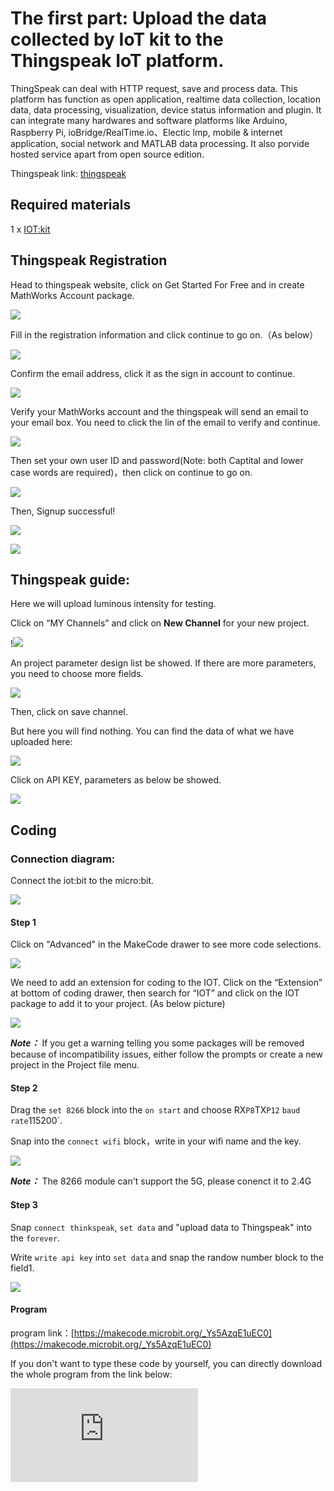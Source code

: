 # The first part: Upload the data collected by IoT kit to the Thingspeak IoT platform.

ThingSpeak can deal with HTTP request, save and process data. This platform has function as open application, realtime data collection, location data, data processing, visualization, device status information and plugin. It can integrate many hardwares and software platforms like Arduino, Raspberry Pi, ioBridge/RealTime.io、Electic lmp, mobile & internet application, social network and MATLAB data processing. It also porvide hosted service apart from open source edition.

Thingspeak link: [thingspeak](https://thingspeak.com/)

## Required materials


 1 x [IOT:kit](https://www.elecfreaks.com/micro-bit-smart-science-iot-kit.html)


## Thingspeak Registration

Head to thingspeak website, click on Get Started For Free and in create MathWorks Account package.

![](./images/case_ts_01.png)

 Fill in the registration information and click continue to go on.（As below）

![](./images/case_ts_02.png)

 Confirm the email address, click it as the sign in account to continue.

![](./images/case_ts_03.png)

 Verify your MathWorks account and the thingspeak will send an email to your email box. You need to click the lin of the email to verify and continue.

![](./images/case_ts_04.png)

 Then set your own user ID and password(Note: both Captital and lower case words are required)，then click on continue to go on.

![](./images/case_ts_05.png)

 Then, Signup successful!

![](./images/smC48sY.png)

![](./images/case_ts_06.png)

## Thingspeak guide:

 Here we will upload luminous intensity for testing.

 Click on “MY Channels” and click on **New Channel** for your new project.

!![](./images/case_ts_07.png)

 An project parameter design list be showed. If there are more parameters, you need to choose more fields.

![](./images/case_ts_08.png)

 Then, click on save channel.

 But here you will find nothing. You can find the data of what we have uploaded here:

![](./images/case_ts_09.png)

 Click on API KEY, parameters as below be showed.

![](./images/case_ts_10.png)

## Coding


### Connection diagram:
 Connect the iot:bit to the micro:bit.

![](./images/case_ts_17.png)

#### Step 1
 Click on "Advanced" in the MakeCode drawer to see more code selections.

![](./images/iot_bit_11.jpg)

 We need to add an extension for coding to the IOT. Click on the “Extension” at bottom of coding drawer, then search for “IOT” and click on the IOT package to add it to your project. (As below picture)

![](./images/iot_bit_12.jpg)

***Note：*** If you get a warning telling you some packages will be removed because of incompatibility issues, either follow the prompts or create a new project in the Project file menu.

#### Step 2

Drag the `set 8266` block into the `on start` and choose RX`P8`TX`P12` `baud rate`115200`.

Snap into the `connect wifi` block，write in your wifi name and the key.

![](./images/case_ts_11.png)

***Note：*** The 8266 module can't support the 5G, please conenct it to 2.4G

#### Step 3

Snap `connect thinkspeak`, `set data` and "upload data to Thingspeak"  into the `forever`.

Write `write api key` into `set data` and snap the randow number block to the field1.


![](./images/case_ts_12.png)



#### Program

program link：[https://makecode.microbit.org/_Ys5AzqE1uEC0](https://makecode.microbit.org/_Ys5AzqE1uEC0)

If you don't want to type these code by yourself, you can directly download the whole program from the link below:

<div
    style={{
        position: 'relative',
        paddingBottom: '60%',
        overflow: 'hidden',
    }}
>
    <iframe
        src="https://makecode.microbit.org/_Ys5AzqE1uEC0"
        frameborder="0"
        sandbox="allow-popups allow-forms allow-scripts allow-same-origin"
        style={{
            position: 'absolute',
            width: '100%',
            height: '100%',
        }}
    />
</div>


#### Result

Uploading the random data to the thingspeak continuously.

You can check all datas on the thingspeak.

![](./images/case_ts_13.png)


## Thingspeak Add visulization

 Click the visulization button to choose the three choices: [stopwatch],[Numeric Display],[Threshold indicator light].

![](./images/case_ts_14.png)

![](./images/case_ts_15.png)

 Choose types of the stopwatch and click NEXT, write the name, filed, the maximum and minimum value of the chart, then click Create to create a new chart.

![](./images/case_ts_16.png)

Both the chart and the value of Field 1 changed.

![](./images/case_ts_19.png)

 Add the numeric display and Threshold indicator light in the same way for the chart.

![](./images/case_ts_20.png)
